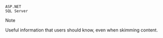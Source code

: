 ```
ASP.NET
SQL Server
```
> [!NOTE]
> Useful information that users should know, even when skimming content.
